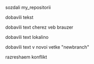 ﻿sozdali my_repositorii

dobavili tekst

dobavili text cherez veb brauzer

dobavili text lokalino

dobavili text v novoi vetke "newbranch"

razreshaem konflikt
